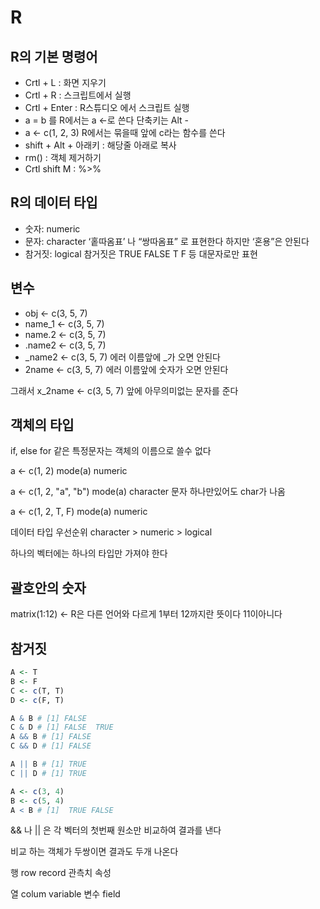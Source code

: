 # R

## R의 기본 명령어
- Crtl + L : 화면 지우기
- Crtl + R : 스크립트에서 실행
- Crtl + Enter : R스튜디오 에서 스크립트 실행
- a = b 를 R에서는 a ←로 쓴다 단축키는 Alt -
- a ← c(1, 2, 3) R에서는 묶을때 앞에 c라는 함수를 쓴다
- shift + Alt + 아래키 : 해당줄 아래로 복사
- rm() : 객체 제거하기
- Crtl shift M : %>%

## R의 데이터 타입

- 숫자: numeric
- 문자: character   ‘홑따옴표’ 나 “쌍따옴표” 로 표현한다 하지만 ‘혼용”은 안된다
- 참거짓: logical  참거짓은 TRUE FALSE T F 등 대문자로만 표현

## 변수

- obj <- c(3, 5, 7)
- name_1 <- c(3, 5, 7)
- name.2 <- c(3, 5, 7)
- .name2 <- c(3, 5, 7)
- _name2 <- c(3, 5, 7) 에러 이름앞에 _가 오면 안된다
- 2name <- c(3, 5, 7) 에러 이름앞에 숫자가 오면 안된다

그래서 x_2name <- c(3, 5, 7) 앞에 아무의미없는 문자를 준다

## 객체의 타입

if, else for 같은 특정문자는 객체의 이름으로 쓸수 없다

a <- c(1, 2)
mode(a)  numeric

a <- c(1, 2, "a", "b")
mode(a)   character 문자 하나만있어도 char가 나옴

a <- c(1, 2, T, F)
mode(a)  numeric

데이터 타입 우선순위 character > numeric > logical

하나의 벡터에는 하나의 타입만 가져야 한다

## 괄호안의 숫자

matrix(1:12) <- R은 다른 언어와 다르게 1부터 12까지란 뜻이다 11이아니다

## 참거짓

```r
A <- T
B <- F
C <- c(T, T)
D <- c(F, T)

A & B # [1] FALSE
C & D # [1] FALSE  TRUE
A && B # [1] FALSE
C && D # [1] FALSE

A || B # [1] TRUE
C || D # [1] TRUE

A <- c(3, 4)
B <- c(5, 4)
A < B # [1]  TRUE FALSE
```

&&  나 || 은 각 벡터의 첫번째 원소만 비교하여 결과를 낸다

비교 하는 객체가 두쌍이면 결과도 두개 나온다

행 row record 관측치 속성

열 colum variable 변수 field
